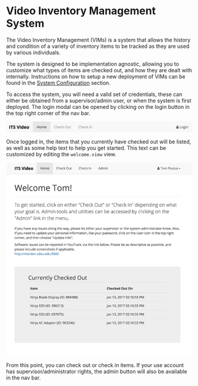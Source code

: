 # Video Inventory Management System

The Video Inventory Management \(VIMs\) is a system that allows the history and condition of a variety of inventory items to be tracked as they are used by various individuals.

The system is designed to be implementation agnostic, allowing you to customize what types of items are checked out, and how they are dealt with internally. Instructions on how to setup a new deployment of VIMs can be found in the [System Configuration](/config/README.md) section.

To access the system, you will need a valid set of credentials, these can either be obtained from a supervisor/admin user, or when the system is first deployed. The login modal can be opened by clicking on the login button in the top right corner of the nav bar.

![](/assets/Navbar.png)

Once logged in, the items that you currently have checked out will be listed, as well as some help text to help you get started. This text can be customized by editing the `welcome.view` view.

![Welcome View](/assets/Welcome.png)

From this point, you can check out or check in items. If your use account has supervisor/administrator rights, the admin button will also be available in the nav bar.

